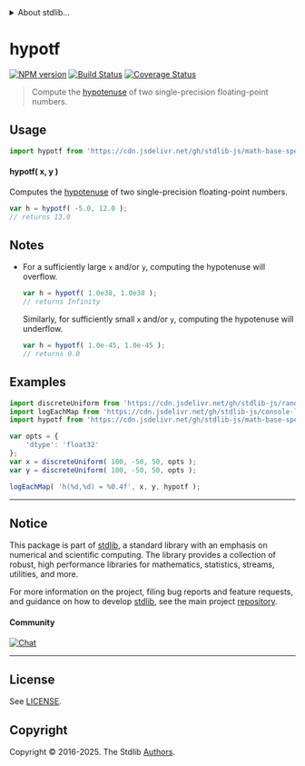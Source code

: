 <!--

@license Apache-2.0

Copyright (c) 2025 The Stdlib Authors.

Licensed under the Apache License, Version 2.0 (the "License");
you may not use this file except in compliance with the License.
You may obtain a copy of the License at

   http://www.apache.org/licenses/LICENSE-2.0

Unless required by applicable law or agreed to in writing, software
distributed under the License is distributed on an "AS IS" BASIS,
WITHOUT WARRANTIES OR CONDITIONS OF ANY KIND, either express or implied.
See the License for the specific language governing permissions and
limitations under the License.

-->


<details>
  <summary>
    About stdlib...
  </summary>
  <p>We believe in a future in which the web is a preferred environment for numerical computation. To help realize this future, we've built stdlib. stdlib is a standard library, with an emphasis on numerical and scientific computation, written in JavaScript (and C) for execution in browsers and in Node.js.</p>
  <p>The library is fully decomposable, being architected in such a way that you can swap out and mix and match APIs and functionality to cater to your exact preferences and use cases.</p>
  <p>When you use stdlib, you can be absolutely certain that you are using the most thorough, rigorous, well-written, studied, documented, tested, measured, and high-quality code out there.</p>
  <p>To join us in bringing numerical computing to the web, get started by checking us out on <a href="https://github.com/stdlib-js/stdlib">GitHub</a>, and please consider <a href="https://opencollective.com/stdlib">financially supporting stdlib</a>. We greatly appreciate your continued support!</p>
</details>

# hypotf

[![NPM version][npm-image]][npm-url] [![Build Status][test-image]][test-url] [![Coverage Status][coverage-image]][coverage-url] <!-- [![dependencies][dependencies-image]][dependencies-url] -->

> Compute the [hypotenuse][hypotenuse] of two single-precision floating-point numbers.

<!-- Section to include introductory text. Make sure to keep an empty line after the intro `section` element and another before the `/section` close. -->

<section class="intro">

</section>

<!-- /.intro -->

<!-- Package usage documentation. -->



<section class="usage">

## Usage

```javascript
import hypotf from 'https://cdn.jsdelivr.net/gh/stdlib-js/math-base-special-fast-hypotf@deno/mod.js';
```

#### hypotf( x, y )

Computes the [hypotenuse][hypotenuse] of two single-precision floating-point numbers.

```javascript
var h = hypotf( -5.0, 12.0 );
// returns 13.0
```

</section>

<!-- /.usage -->

<!-- Package usage notes. Make sure to keep an empty line after the `section` element and another before the `/section` close. -->

<section class="notes">

## Notes

-   For a sufficiently large `x` and/or `y`, computing the hypotenuse will overflow.

    ```javascript
    var h = hypotf( 1.0e38, 1.0e38 );
    // returns Infinity
    ```

    Similarly, for sufficiently small `x` and/or `y`, computing the hypotenuse will underflow.

    ```javascript
    var h = hypotf( 1.0e-45, 1.0e-45 );
    // returns 0.0
    ```

</section>

<!-- /.notes -->

<!-- Package usage examples. -->

<section class="examples">

## Examples

<!-- eslint no-undef: "error" -->

```javascript
import discreteUniform from 'https://cdn.jsdelivr.net/gh/stdlib-js/random-array-discrete-uniform@deno/mod.js';
import logEachMap from 'https://cdn.jsdelivr.net/gh/stdlib-js/console-log-each-map@deno/mod.js';
import hypotf from 'https://cdn.jsdelivr.net/gh/stdlib-js/math-base-special-fast-hypotf@deno/mod.js';

var opts = {
    'dtype': 'float32'
};
var x = discreteUniform( 100, -50, 50, opts );
var y = discreteUniform( 100, -50, 50, opts );

logEachMap( 'h(%d,%d) = %0.4f', x, y, hypotf );
```

</section>

<!-- /.examples -->

<!-- C interface documentation. -->



<!-- Section to include cited references. If references are included, add a horizontal rule *before* the section. Make sure to keep an empty line after the `section` element and another before the `/section` close. -->

<section class="references">

</section>

<!-- /.references -->

<!-- Section for related `stdlib` packages. Do not manually edit this section, as it is automatically populated. -->

<section class="related">

</section>

<!-- /.related -->

<!-- Section for all links. Make sure to keep an empty line after the `section` element and another before the `/section` close. -->


<section class="main-repo" >

* * *

## Notice

This package is part of [stdlib][stdlib], a standard library with an emphasis on numerical and scientific computing. The library provides a collection of robust, high performance libraries for mathematics, statistics, streams, utilities, and more.

For more information on the project, filing bug reports and feature requests, and guidance on how to develop [stdlib][stdlib], see the main project [repository][stdlib].

#### Community

[![Chat][chat-image]][chat-url]

---

## License

See [LICENSE][stdlib-license].


## Copyright

Copyright &copy; 2016-2025. The Stdlib [Authors][stdlib-authors].

</section>

<!-- /.stdlib -->

<!-- Section for all links. Make sure to keep an empty line after the `section` element and another before the `/section` close. -->

<section class="links">

[npm-image]: http://img.shields.io/npm/v/@stdlib/math-base-special-fast-hypotf.svg
[npm-url]: https://npmjs.org/package/@stdlib/math-base-special-fast-hypotf

[test-image]: https://github.com/stdlib-js/math-base-special-fast-hypotf/actions/workflows/test.yml/badge.svg?branch=main
[test-url]: https://github.com/stdlib-js/math-base-special-fast-hypotf/actions/workflows/test.yml?query=branch:main

[coverage-image]: https://img.shields.io/codecov/c/github/stdlib-js/math-base-special-fast-hypotf/main.svg
[coverage-url]: https://codecov.io/github/stdlib-js/math-base-special-fast-hypotf?branch=main

<!--

[dependencies-image]: https://img.shields.io/david/stdlib-js/math-base-special-fast-hypotf.svg
[dependencies-url]: https://david-dm.org/stdlib-js/math-base-special-fast-hypotf/main

-->

[chat-image]: https://img.shields.io/gitter/room/stdlib-js/stdlib.svg
[chat-url]: https://app.gitter.im/#/room/#stdlib-js_stdlib:gitter.im

[stdlib]: https://github.com/stdlib-js/stdlib

[stdlib-authors]: https://github.com/stdlib-js/stdlib/graphs/contributors

[umd]: https://github.com/umdjs/umd
[es-module]: https://developer.mozilla.org/en-US/docs/Web/JavaScript/Guide/Modules

[deno-url]: https://github.com/stdlib-js/math-base-special-fast-hypotf/tree/deno
[deno-readme]: https://github.com/stdlib-js/math-base-special-fast-hypotf/blob/deno/README.md
[umd-url]: https://github.com/stdlib-js/math-base-special-fast-hypotf/tree/umd
[umd-readme]: https://github.com/stdlib-js/math-base-special-fast-hypotf/blob/umd/README.md
[esm-url]: https://github.com/stdlib-js/math-base-special-fast-hypotf/tree/esm
[esm-readme]: https://github.com/stdlib-js/math-base-special-fast-hypotf/blob/esm/README.md
[branches-url]: https://github.com/stdlib-js/math-base-special-fast-hypotf/blob/main/branches.md

[stdlib-license]: https://raw.githubusercontent.com/stdlib-js/math-base-special-fast-hypotf/main/LICENSE

[hypotenuse]: https://en.wikipedia.org/wiki/Pythagorean_theorem

</section>

<!-- /.links -->
